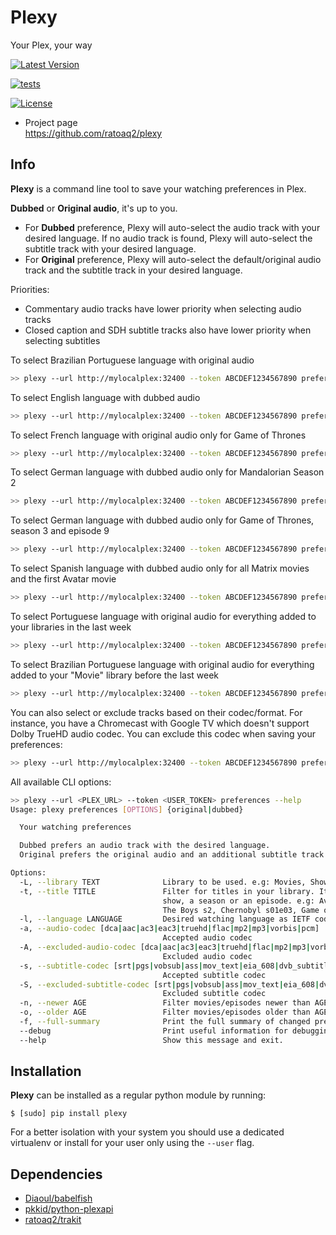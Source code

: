 # Plexy
Your Plex, your way

[![Latest
Version](https://img.shields.io/pypi/v/plexy.svg)](https://pypi.python.org/pypi/plexy)

[![tests](https://github.com/ratoaq2/plexy/actions/workflows/test.yml/badge.svg)](https://github.com/ratoaq2/plexy/actions/workflows/test.yml)

[![License](https://img.shields.io/github/license/ratoaq2/plexy.svg)](https://github.com/ratoaq2/plexy/blob/master/LICENSE)

  - Project page  
    <https://github.com/ratoaq2/plexy>

## Info

**Plexy** is a command line tool to save your watching preferences in Plex.

**Dubbed** or **Original audio**, it's up to you.

- For **Dubbed** preference, Plexy will auto-select the audio track with your desired language.
If no audio track is found, Plexy will auto-select the subtitle track with your desired language.
- For **Original** preference, Plexy will auto-select the default/original audio track 
and the subtitle track in your desired language.

Priorities:
- Commentary audio tracks have lower priority when selecting audio tracks
- Closed caption and SDH subtitle tracks also have lower priority when selecting subtitles


To select Brazilian Portuguese language with original audio
```bash
>> plexy --url http://mylocalplex:32400 --token ABCDEF1234567890 preferences --language pt-BR original
```

To select English language with dubbed audio
```bash
>> plexy --url http://mylocalplex:32400 --token ABCDEF1234567890 preferences --language en dubbed
```

To select French language with original audio only for Game of Thrones
```bash
>> plexy --url http://mylocalplex:32400 --token ABCDEF1234567890 preferences --language fr --title "Game of Thrones" original
```

To select German language with dubbed audio only for Mandalorian Season 2
```bash
>> plexy --url http://mylocalplex:32400 --token ABCDEF1234567890 preferences --language fr --title "Mandalorian s02" dubbed
```

To select German language with dubbed audio only for Game of Thrones, season 3 and episode 9
```bash
>> plexy --url http://mylocalplex:32400 --token ABCDEF1234567890 preferences --language fr --title "Game of Thrones s03e09" dubbed
```

To select Spanish language with dubbed audio only for all Matrix movies and the first Avatar movie
```bash
>> plexy --url http://mylocalplex:32400 --token ABCDEF1234567890 preferences --language es --title "Matrix" --title "Avatar (2009)" dubbed
```

To select Portuguese language with original audio for everything added to your libraries in the last week
```bash
>> plexy --url http://mylocalplex:32400 --token ABCDEF1234567890 preferences --language pt --newer 1w original
```

To select Brazilian Portuguese language with original audio for everything added to your "Movie" library before the last week
```bash
>> plexy --url http://mylocalplex:32400 --token ABCDEF1234567890 preferences --library Movie --language pt-BR --older 1w original
```

You can also select or exclude tracks based on their codec/format.
For instance, you have a Chromecast with Google TV which doesn't support Dolby TrueHD audio codec.
You can exclude this codec when saving your preferences: 
```bash
>> plexy --url http://mylocalplex:32400 --token ABCDEF1234567890 preferences --language pt-BR -A truehd original
```


All available CLI options:
```bash
>> plexy --url <PLEX_URL> --token <USER_TOKEN> preferences --help
Usage: plexy preferences [OPTIONS] {original|dubbed}

  Your watching preferences

  Dubbed prefers an audio track with the desired language.
  Original prefers the original audio and an additional subtitle track if the audio is not in the desired language.

Options:
  -L, --library TEXT              Library to be used. e.g: Movies, Shows
  -t, --title TITLE               Filter for titles in your library. It could refer to a movie, a
                                  show, a season or an episode. e.g: Avatar, The Matrix (1999),
                                  The Boys s2, Chernobyl s01e03, Game of Thrones (2011) s03e09
  -l, --language LANGUAGE         Desired watching language as IETF code, e.g.: en, pt-BR
  -a, --audio-codec [dca|aac|ac3|eac3|truehd|flac|mp2|mp3|vorbis|pcm]
                                  Accepted audio codec
  -A, --excluded-audio-codec [dca|aac|ac3|eac3|truehd|flac|mp2|mp3|vorbis|pcm]
                                  Excluded audio codec
  -s, --subtitle-codec [srt|pgs|vobsub|ass|mov_text|eia_608|dvb_subtitle]
                                  Accepted subtitle codec
  -S, --excluded-subtitle-codec [srt|pgs|vobsub|ass|mov_text|eia_608|dvb_subtitle]
                                  Excluded subtitle codec
  -n, --newer AGE                 Filter movies/episodes newer than AGE, e.g. 12h, 1w2d.
  -o, --older AGE                 Filter movies/episodes older than AGE, e.g. 12h, 1w2d.
  -f, --full-summary              Print the full summary of changed preferences.
  --debug                         Print useful information for debugging and for reporting bugs.
  --help                          Show this message and exit.
```


## Installation

**Plexy** can be installed as a regular python module by running:

    $ [sudo] pip install plexy

For a better isolation with your system you should use a dedicated
virtualenv or install for your user only using the `--user` flag.

## Dependencies
* [Diaoul/babelfish](https://github.com/Diaoul/babelfish)
* [pkkid/python-plexapi](https://github.com/pkkid/python-plexapi)
* [ratoaq2/trakit](https://github.com/ratoaq2/trakit)
